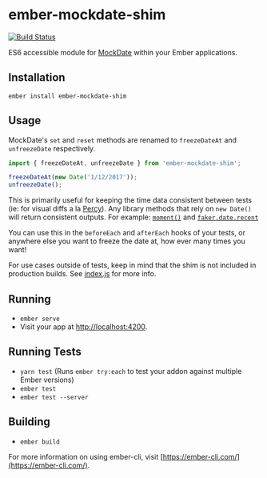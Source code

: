# ember-mockdate-shim

[![Build Status](https://travis-ci.org/Ticketfly/ember-mockdate-shim.svg?branch=master)](https://travis-ci.org/Ticketfly/ember-mockdate-shim)

ES6 accessible module for [MockDate](https://github.com/boblauer/MockDate) within your Ember applications.

## Installation

`ember install ember-mockdate-shim`

## Usage

MockDate's `set` and `reset` methods are renamed to `freezeDateAt` and `unfreezeDate` respectively.

```js
import { freezeDateAt, unfreezeDate } from 'ember-mockdate-shim';

freezeDateAt(new Date('1/12/2017'));
unfreezeDate();
```

This is primarily useful for keeping the time data consistent between tests (ie: for visual diffs a la [Percy](https://percy.io/)). Any library methods that rely on `new Date()` will return consistent outputs. For example: [`moment()`](https://github.com/moment/moment/) and [`faker.date.recent`](https://github.com/Marak/faker.js/blob/master/lib/date.js#L66)

You can use this in the `beforeEach` and `afterEach` hooks of your tests, or anywhere else you want to freeze the date at, how ever many times you want!

For use cases outside of tests, keep in mind that the shim is not included in production builds. See [index.js](https://github.com/Ticketfly/ember-mockdate-shim/blob/master/index.js) for more info.


## Running

* `ember serve`
* Visit your app at [http://localhost:4200](http://localhost:4200).

## Running Tests

* `yarn test` (Runs `ember try:each` to test your addon against multiple Ember versions)
* `ember test`
* `ember test --server`

## Building

* `ember build`

For more information on using ember-cli, visit [https://ember-cli.com/](https://ember-cli.com/).
